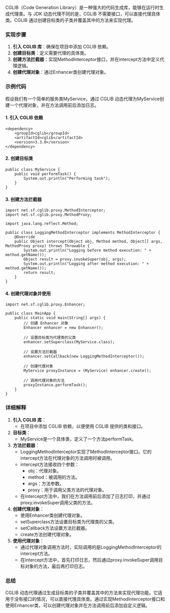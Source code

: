 CGLIB（Code Generation Library）是一种强大的代码生成库，能够在运行时生成代理类。与 JDK 动态代理不同的是，CGLIB 不需要接口，可以直接代理具体类。CGLIB 通过创建目标类的子类并覆盖其中的方法来实现代理。
### 实现步骤

1. **引入 CGLIB 库**：确保在项目中添加 CGLIB 依赖。
2. **创建目标类**：定义需要代理的具体类。
3. **创建方法拦截器**：实现MethodInterceptor接口，并在intercept方法中定义代理逻辑。
4. **创建代理对象**：通过Enhancer类创建代理对象。
### 示例代码
假设我们有一个简单的服务类MyService，通过 CGLIB 动态代理为MyService创建一个代理对象，并在方法调用前后添加日志。
#### 1. 引入 CGLIB 依赖
```
<dependency>
    <groupId>cglib</groupId>
    <artifactId>cglib</artifactId>
    <version>3.3.0</version>
</dependency>
```
#### 2. 创建目标类
```
public class MyService {
    public void performTask() {
        System.out.println("Performing task");
    }
}
```
#### 3. 创建方法拦截器
```
import net.sf.cglib.proxy.MethodInterceptor;
import net.sf.cglib.proxy.MethodProxy;

import java.lang.reflect.Method;

public class LoggingMethodInterceptor implements MethodInterceptor {
    @Override
    public Object intercept(Object obj, Method method, Object[] args, MethodProxy proxy) throws Throwable {
        System.out.println("Logging before method execution: " + method.getName());
        Object result = proxy.invokeSuper(obj, args);
        System.out.println("Logging after method execution: " + method.getName());
        return result;
    }
}
```
#### 4. 创建代理对象并使用
```
import net.sf.cglib.proxy.Enhancer;

public class MainApp {
    public static void main(String[] args) {
        // 创建 Enhancer 对象
        Enhancer enhancer = new Enhancer();
        
        // 设置目标类为代理类的父类
        enhancer.setSuperclass(MyService.class);
        
        // 设置方法拦截器
        enhancer.setCallback(new LoggingMethodInterceptor());

        // 创建代理对象
        MyService proxyInstance = (MyService) enhancer.create();
        
        // 调用代理对象的方法
        proxyInstance.performTask();
    }
}
```
### 详细解释

1. **引入 CGLIB 库**：
   - 在项目中添加 CGLIB 依赖，以便使用 CGLIB 提供的类和接口。
2. **目标类**：
   - MyService是一个具体类，定义了一个方法performTask。
3. **方法拦截器**：
   - LoggingMethodInterceptor实现了MethodInterceptor接口。它的intercept方法在代理对象的方法调用时被调用。
   - intercept方法接收四个参数：
      - obj：代理对象。
      - method：被调用的方法。
      - args：方法参数。
      - proxy：用于调用父类方法的代理对象。
   - 在intercept方法中，我们在方法调用前后添加了日志打印，并通过proxy.invokeSuper调用父类的方法。
4. **创建代理对象**：
   - 使用Enhancer类创建代理对象。
   - setSuperclass方法设置目标类为代理类的父类。
   - setCallback方法设置方法拦截器。
   - create方法创建代理对象。
5. **使用代理对象**：
   - 通过代理对象调用方法时，实际调用的是LoggingMethodInterceptor的intercept方法。
   - 在intercept方法中，首先打印日志，然后通过proxy.invokeSuper调用目标对象的方法，最后再打印日志。
### 总结
CGLIB 动态代理通过生成目标类的子类并覆盖其中的方法来实现代理功能。它适用于没有接口的情况，可以直接代理具体类。通过实现MethodInterceptor接口和使用Enhancer类，可以创建代理对象并在方法调用前后添加自定义逻辑。
